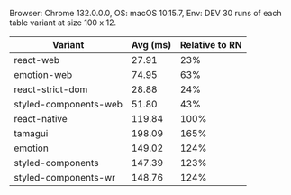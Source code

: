 Browser: Chrome 132.0.0.0, OS: macOS 10.15.7, Env: DEV
30 runs of each table variant at size 100 x 12.

| Variant                  | Avg (ms)        | Relative to RN  |
|--------------------------|-----------------|-----------------|
| react-web                | 27.91           | 23%             |
| emotion-web              | 74.95           | 63%             |
| react-strict-dom         | 28.88           | 24%             |
| styled-components-web    | 51.80           | 43%             |
| react-native             | 119.84          | 100%            |
| tamagui                  | 198.09          | 165%            |
| emotion                  | 149.02          | 124%            |
| styled-components        | 147.39          | 123%            |
| styled-components-wr     | 148.76          | 124%            |